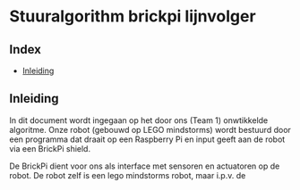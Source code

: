 # Stuuralgorithm brickpi lijnvolger

## Index
* [Inleiding](https://github.com/ramonvbemmel/lijn_volger/PAPER.md#inleiding)

## Inleiding
In dit document wordt ingegaan op het door ons (Team 1) onwtikkelde
algoritme. Onze robot (gebouwd op LEGO mindstorms) wordt bestuurd door een programma dat draait op
een Raspberry Pi en input geeft aan de robot via een BrickPi shield.

De BrickPi dient voor ons als interface met sensoren en actuatoren op
de robot. De robot zelf is een lego mindstorms robot, maar i.p.v. de 
